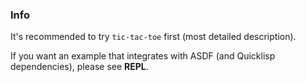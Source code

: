 
### Info

It's recommended to try `tic-tac-toe` first (most detailed description).

If you want an example that integrates with ASDF (and Quicklisp dependencies),
please see **REPL**.
